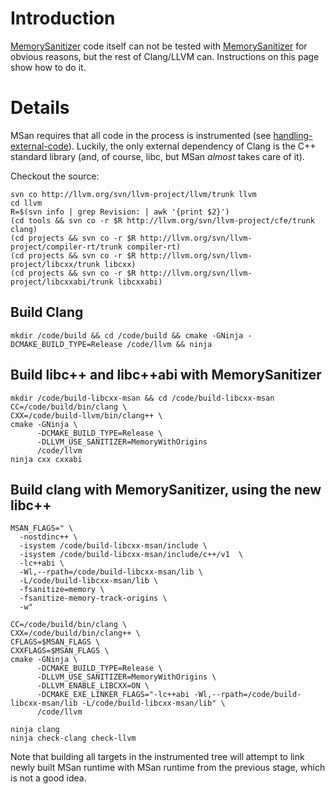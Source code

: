 # Introduction

[MemorySanitizer](MemorySanitizer) code itself can not be tested with [MemorySanitizer](MemorySanitizer) for obvious reasons, but the rest of Clang/LLVM can. Instructions on this page show how to do it.

# Details

MSan requires that all code in the process is instrumented (see [handling-external-code](http://clang.llvm.org/docs/MemorySanitizer.html#handling-external-code)). Luckily, the only external dependency of Clang is the C++ standard library (and, of course, libc, but MSan _almost_ takes care of it).

Checkout the source:
```
svn co http://llvm.org/svn/llvm-project/llvm/trunk llvm
cd llvm
R=$(svn info | grep Revision: | awk '{print $2}')
(cd tools && svn co -r $R http://llvm.org/svn/llvm-project/cfe/trunk clang)
(cd projects && svn co -r $R http://llvm.org/svn/llvm-project/compiler-rt/trunk compiler-rt)
(cd projects && svn co -r $R http://llvm.org/svn/llvm-project/libcxx/trunk libcxx)
(cd projects && svn co -r $R http://llvm.org/svn/llvm-project/libcxxabi/trunk libcxxabi)
```

## Build Clang

```
mkdir /code/build && cd /code/build && cmake -GNinja -DCMAKE_BUILD_TYPE=Release /code/llvm && ninja
```

## Build libc++ and libc++abi with MemorySanitizer

```
mkdir /code/build-libcxx-msan && cd /code/build-libcxx-msan
CC=/code/build/bin/clang \
CXX=/code/build-llvm/bin/clang++ \
cmake -GNinja \
      -DCMAKE_BUILD_TYPE=Release \
      -DLLVM_USE_SANITIZER=MemoryWithOrigins
      /code/llvm
ninja cxx cxxabi
```

## Build clang with MemorySanitizer, using the new libc++

```
MSAN_FLAGS=" \
  -nostdinc++ \
  -isystem /code/build-libcxx-msan/include \
  -isystem /code/build-libcxx-msan/include/c++/v1  \
  -lc++abi \
  -Wl,--rpath=/code/build-libcxx-msan/lib \
  -L/code/build-libcxx-msan/lib \
  -fsanitize=memory \
  -fsanitize-memory-track-origins \
  -w"

CC=/code/build/bin/clang \
CXX=/code/build/bin/clang++ \
CFLAGS=$MSAN_FLAGS \
CXXFLAGS=$MSAN_FLAGS \
cmake -GNinja \
      -DCMAKE_BUILD_TYPE=Release \
      -DLLVM_USE_SANITIZER=MemoryWithOrigins \
      -DLLVM_ENABLE_LIBCXX=ON \
      -DCMAKE_EXE_LINKER_FLAGS="-lc++abi -Wl,--rpath=/code/build-libcxx-msan/lib -L/code/build-libcxx-msan/lib" \
      /code/llvm

ninja clang
ninja check-clang check-llvm
```

Note that building all targets in the instrumented tree will attempt to link newly built MSan runtime with MSan runtime from the previous stage, which is not a good idea.